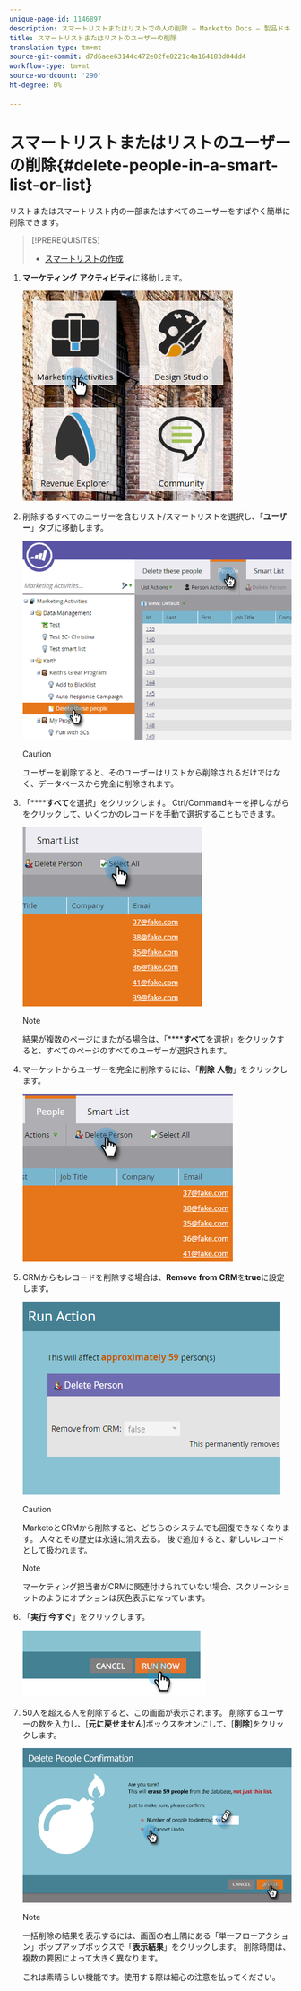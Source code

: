 ```yaml
---
unique-page-id: 1146897
description: スマートリストまたはリストでの人の削除 — Marketto Docs — 製品ドキュメント
title: スマートリストまたはリストのユーザーの削除
translation-type: tm+mt
source-git-commit: d7d6aee63144c472e02fe0221c4a164183d04dd4
workflow-type: tm+mt
source-wordcount: '290'
ht-degree: 0%

---
```



# スマートリストまたはリストのユーザーの削除{#delete-people-in-a-smart-list-or-list}

リストまたはスマートリスト内の一部またはすべてのユーザーをすばやく簡単に削除できます。

>[!PREREQUISITES]
>
>* [スマートリストの作成](../../../../product-docs/core-marketo-concepts/smart-lists-and-static-lists/creating-a-smart-list/create-a-smart-list.md)

>



1. **マーケティング** **アクティビティ**&#x200B;に移動します。

   ![](assets/ma-1.png)

1. 削除するすべてのユーザーを含むリスト/スマートリストを選択し、「**ユーザー**」タブに移動します。

   ![](assets/two-1.png)

   >[!CAUTION]
   >
   >ユーザーを削除すると、そのユーザーはリストから削除されるだけではなく、データベースから完全に削除されます。

1. 「******すべて**&#x200B;を選択」をクリックします。 Ctrl/Commandキーを押しながらをクリックして、いくつかのレコードを手動で選択することもできます。

   ![](assets/three-1.png)

   >[!NOTE]
   >
   >結果が複数のページにまたがる場合は、「******すべて**&#x200B;を選択」をクリックすると、すべてのページのすべてのユーザーが選択されます。

1. マーケットからユーザーを完全に削除するには、「**削除** **人物**」をクリックします。

   ![](assets/four-1.png)

1. CRMからもレコードを削除する場合は、**Remove** **from** **CRM**&#x200B;を&#x200B;**true**&#x200B;に設定します。

   ![](assets/five.png)

   >[!CAUTION]
   >
   >MarketoとCRMから削除すると、どちらのシステムでも回復できなくなります。 人々とその歴史は永遠に消え去る。 後で追加すると、新しいレコードとして扱われます。

   >[!NOTE]
   >
   >マーケティング担当者がCRMに関連付けられていない場合、スクリーンショットのようにオプションは灰色表示になっています。

1. 「**実行** **今すぐ**」をクリックします。

   ![](assets/image2014-9-24-13-3a0-3a3.png)

1. 50人を超える人を削除すると、この画面が表示されます。 削除するユーザーの数を入力し、[**元に戻せません**]ボックスをオンにして、[**削除**]をクリックします。

   ![](assets/seven.png)

   >[!NOTE]
   >
   >一括削除の結果を表示するには、画面の右上隅にある「単一フローアクション」ポップアップボックスで「**表示結果**」をクリックします。 削除時間は、複数の要因によって大きく異なります。

   これは素晴らしい機能です。使用する際は細心の注意を払ってください。


